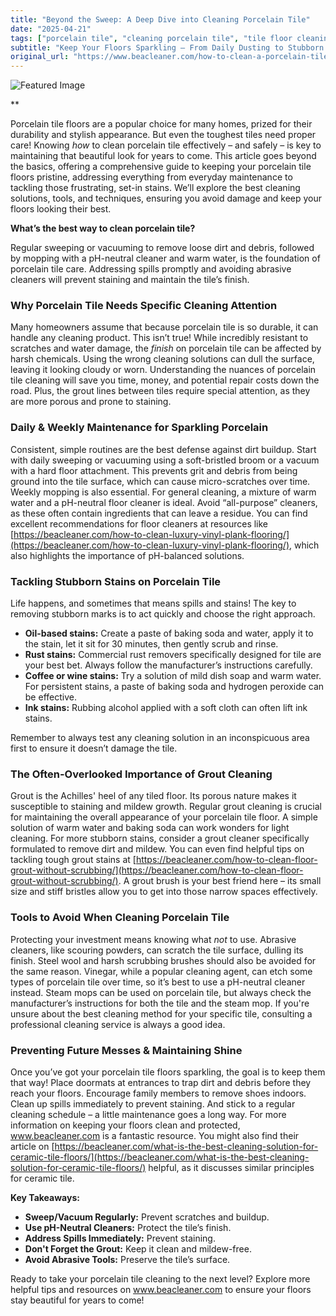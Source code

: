 ```yaml
---
title: "Beyond the Sweep: A Deep Dive into Cleaning Porcelain Tile"
date: "2025-04-21"
tags: ["porcelain tile", "cleaning porcelain tile", "tile floor cleaning", "grout cleaning", "floor cleaner", "hard floor cleaning"]
subtitle: "Keep Your Floors Sparkling – From Daily Dusting to Stubborn Stain Removal"
original_url: "https://www.beacleaner.com/how-to-clean-a-porcelain-tile-floor"
---
```




![Featured Image](https://res.cloudinary.com/dnm0udlvz/image/upload/v1745211245/article_image_3_p1bpqc.gif)

**

Porcelain tile floors are a popular choice for many homes, prized for their durability and stylish appearance. But even the toughest tiles need proper care! Knowing *how* to clean porcelain tile effectively – and safely – is key to maintaining that beautiful look for years to come. This article goes beyond the basics, offering a comprehensive guide to keeping your porcelain tile floors pristine, addressing everything from everyday maintenance to tackling those frustrating, set-in stains. We’ll explore the best cleaning solutions, tools, and techniques, ensuring you avoid damage and keep your floors looking their best. 

**What’s the best way to clean porcelain tile?**

Regular sweeping or vacuuming to remove loose dirt and debris, followed by mopping with a pH-neutral cleaner and warm water, is the foundation of porcelain tile care. Addressing spills promptly and avoiding abrasive cleaners will prevent staining and maintain the tile’s finish.



### Why Porcelain Tile Needs Specific Cleaning Attention

Many homeowners assume that because porcelain tile is so durable, it can handle any cleaning product. This isn’t true! While incredibly resistant to scratches and water damage, the *finish* on porcelain tile can be affected by harsh chemicals. Using the wrong cleaning solutions can dull the surface, leaving it looking cloudy or worn.  Understanding the nuances of porcelain tile cleaning will save you time, money, and potential repair costs down the road.  Plus, the grout lines between tiles require special attention, as they are more porous and prone to staining. 

### Daily & Weekly Maintenance for Sparkling Porcelain

Consistent, simple routines are the best defense against dirt buildup. Start with daily sweeping or vacuuming using a soft-bristled broom or a vacuum with a hard floor attachment. This prevents grit and debris from being ground into the tile surface, which can cause micro-scratches over time.  Weekly mopping is also essential.  For general cleaning, a mixture of warm water and a pH-neutral floor cleaner is ideal. Avoid “all-purpose” cleaners, as these often contain ingredients that can leave a residue.  You can find excellent recommendations for floor cleaners at resources like [https://beacleaner.com/how-to-clean-luxury-vinyl-plank-flooring/](https://beacleaner.com/how-to-clean-luxury-vinyl-plank-flooring/), which also highlights the importance of pH-balanced solutions.

### Tackling Stubborn Stains on Porcelain Tile

Life happens, and sometimes that means spills and stains! The key to removing stubborn marks is to act quickly and choose the right approach. 

*   **Oil-based stains:**  Create a paste of baking soda and water, apply it to the stain, let it sit for 30 minutes, then gently scrub and rinse.
*   **Rust stains:**  Commercial rust removers specifically designed for tile are your best bet. Always follow the manufacturer’s instructions carefully.
*   **Coffee or wine stains:**  Try a solution of mild dish soap and warm water. For persistent stains, a paste of baking soda and hydrogen peroxide can be effective.
*   **Ink stains:** Rubbing alcohol applied with a soft cloth can often lift ink stains.

Remember to always test any cleaning solution in an inconspicuous area first to ensure it doesn’t damage the tile.



### The Often-Overlooked Importance of Grout Cleaning

Grout is the Achilles' heel of any tiled floor. Its porous nature makes it susceptible to staining and mildew growth.  Regular grout cleaning is crucial for maintaining the overall appearance of your porcelain tile floor.  A simple solution of warm water and baking soda can work wonders for light cleaning. For more stubborn stains, consider a grout cleaner specifically formulated to remove dirt and mildew.  You can even find helpful tips on tackling tough grout stains at [https://beacleaner.com/how-to-clean-floor-grout-without-scrubbing/](https://beacleaner.com/how-to-clean-floor-grout-without-scrubbing/).  A grout brush is your best friend here – its small size and stiff bristles allow you to get into those narrow spaces effectively.

### Tools to Avoid When Cleaning Porcelain Tile

Protecting your investment means knowing what *not* to use. Abrasive cleaners, like scouring powders, can scratch the tile surface, dulling its finish. Steel wool and harsh scrubbing brushes should also be avoided for the same reason.  Vinegar, while a popular cleaning agent, can etch some types of porcelain tile over time, so it’s best to use a pH-neutral cleaner instead.  Steam mops can be used on porcelain tile, but always check the manufacturer’s instructions for both the tile and the steam mop.  If you're unsure about the best cleaning method for your specific tile, consulting a professional cleaning service is always a good idea.  



### Preventing Future Messes & Maintaining Shine

Once you’ve got your porcelain tile floors sparkling, the goal is to keep them that way! Place doormats at entrances to trap dirt and debris before they reach your floors. Encourage family members to remove shoes indoors.  Clean up spills immediately to prevent staining.  And stick to a regular cleaning schedule – a little maintenance goes a long way.  For more information on keeping your floors clean and protected, www.beacleaner.com is a fantastic resource.  You might also find their article on [https://beacleaner.com/what-is-the-best-cleaning-solution-for-ceramic-tile-floors/](https://beacleaner.com/what-is-the-best-cleaning-solution-for-ceramic-tile-floors/) helpful, as it discusses similar principles for ceramic tile.



**Key Takeaways:**

*   **Sweep/Vacuum Regularly:** Prevent scratches and buildup.
*   **Use pH-Neutral Cleaners:** Protect the tile’s finish.
*   **Address Spills Immediately:** Prevent staining.
*   **Don't Forget the Grout:** Keep it clean and mildew-free.
*   **Avoid Abrasive Tools:** Preserve the tile’s surface.




Ready to take your porcelain tile cleaning to the next level? Explore more helpful tips and resources on www.beacleaner.com to ensure your floors stay beautiful for years to come!